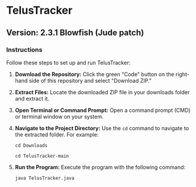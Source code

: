 # TelusTracker 
## Version: 2.3.1 Blowfish (Jude patch)

### Instructions

Follow these steps to set up and run TelusTracker:

1. **Download the Repository:**
   Click the green "Code" button on the right-hand side of this repository and select "Download ZIP."
   
2. **Extract Files:**
   Locate the downloaded ZIP file in your downloads folder and extract it.
   
3. **Open Terminal or Command Prompt:**
   Open a command prompt (CMD) or terminal window on your system.
   
4. **Navigate to the Project Directory:**
   Use the `cd` command to navigate to the extracted folder. For example:
     ```
     cd Downloads
     ```

     ```
     cd TelusTracker-main
     ```
   
5. **Run the Program:**
   Execute the program with the following command:
     ```
     java TelusTracker.java
     ```
